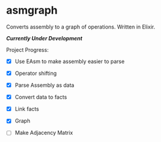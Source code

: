 # asmgraph
Converts assembly to a graph of operations. Written in Elixir. 

***Currently Under Development***

Project Progress:

 - [X] Use EAsm to make assembly easier to parse
 - [X] Operator shifting
 - [X] Parse Assembly as data
 - [X] Convert data to facts
 - [X] Link facts
 - [X] Graph
 - [ ] Make Adjacency Matrix
 
